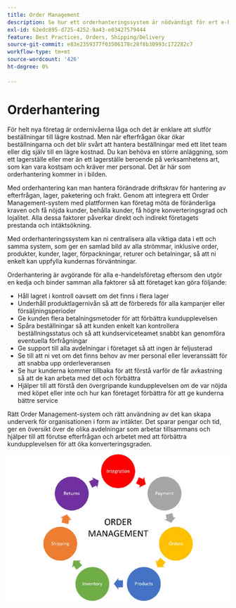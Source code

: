 ```yaml
---
title: Order Management
description: Se hur ett orderhanteringssystem är nödvändigt för ert e-handelsföretag.
exl-id: 62edc895-d725-4252-9a43-e03427579444
feature: Best Practices, Orders, Shipping/Delivery
source-git-commit: e83e2359377f03506178c28f8b30993c172282c7
workflow-type: tm+mt
source-wordcount: '426'
ht-degree: 0%

---
```


# Orderhantering

För helt nya företag är ordernivåerna låga och det är enklare att
slutför beställningar till lägre kostnad. Men när efterfrågan ökar ökar beställningarna och det blir svårt att hantera beställningar med ett litet team eller dig själv till en lägre kostnad. Du kan behöva en större anläggning, som ett lagerställe eller mer än ett lagerställe beroende på verksamhetens art, som kan vara kostsam och kräver mer personal. Det är här som orderhantering kommer in i bilden.

Med orderhantering kan man hantera förändrade driftskrav för hantering av efterfrågan, lager, paketering och frakt. Genom att integrera ett Order Management-system med plattformen kan företag möta de föränderliga kraven och få nöjda kunder, behålla kunder, få högre konverteringsgrad och lojalitet. Alla dessa faktorer påverkar direkt och indirekt företagets prestanda och intäktsökning.

Med orderhanteringssystem kan ni centralisera alla viktiga data i ett och samma system, som ger en samlad bild av alla strömmar, inklusive order, produkter, kunder, lager, förpackningar, returer och betalningar, så att ni enkelt kan uppfylla kundernas förväntningar.

Orderhantering är avgörande för alla e-handelsföretag eftersom den utgör en kedja och binder samman alla faktorer så att företaget kan göra följande:

- Håll lagret i kontroll oavsett om det finns i flera lager
- Underhåll produktlagernivån så att de förbereds för alla kampanjer eller försäljningsperioder
- Ge kunden flera betalningsmetoder för att förbättra kundupplevelsen
- Spåra beställningar så att kunden enkelt kan kontrollera beställningsstatus och så att kundserviceteamet snabbt kan genomföra eventuella förfrågningar
- Ge support till alla avdelningar i företaget så att ingen är feljusterad
- Se till att ni vet om det finns behov av mer personal eller leveranssätt för att snabba upp orderleveransen
- Se hur kunderna kommer tillbaka för att förstå varför de får avkastning så att de kan arbeta med det och förbättra
- Hjälper till att förstå den övergripande kundupplevelsen om de var nöjda med köpet eller inte och hur kan företaget förbättra för att ge kunderna bättre service

Rätt Order Management-system och rätt användning av det kan skapa underverk för organisationen i form av intäkter. Det sparar pengar och tid, ger en översikt över de olika avdelningar som arbetar tillsammans och hjälper till att förutse efterfrågan och arbetet med att förbättra kundupplevelsen för att öka konverteringsgraden.

![Processdiagram för orderhantering](../../assets/playbooks/order-management.png)
